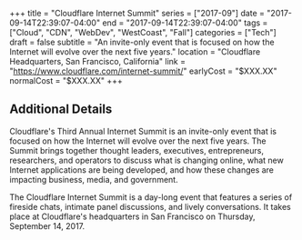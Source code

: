 +++
title = "Cloudflare Internet Summit"
series = ["2017-09"]
date = "2017-09-14T22:39:07-04:00"
end = "2017-09-14T22:39:07-04:00"
tags = ["Cloud", "CDN", "WebDev", "WestCoast", "Fall"]
categories = ["Tech"]
draft = false
subtitle = "An invite-only event that is focused on how the Internet will evolve over the next five years."
location = "Cloudflare Headquarters, San Francisco, California"
link = "https://www.cloudflare.com/internet-summit/"
earlyCost = "$XXX.XX"
normalCost = "$XXX.XX"
+++

<!--more-->

## Additional Details

Cloudflare's Third Annual Internet Summit is an invite-only event that is focused on how the Internet will evolve over the next five years. The Summit brings together thought leaders, executives, entrepreneurs, researchers, and operators to discuss what is changing online, what new Internet applications are being developed, and how these changes are impacting business, media, and government.

The Cloudflare Internet Summit is a day-long event that features a series of fireside chats, intimate panel discussions, and lively conversations. It takes place at Cloudflare's headquarters in San Francisco on Thursday, September 14, 2017.

